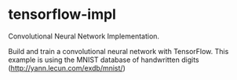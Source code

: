 # tensorflow-impl

Convolutional Neural Network Implementation.

Build and train a convolutional neural network with TensorFlow.
This example is using the MNIST database of handwritten digits
(http://yann.lecun.com/exdb/mnist/)
